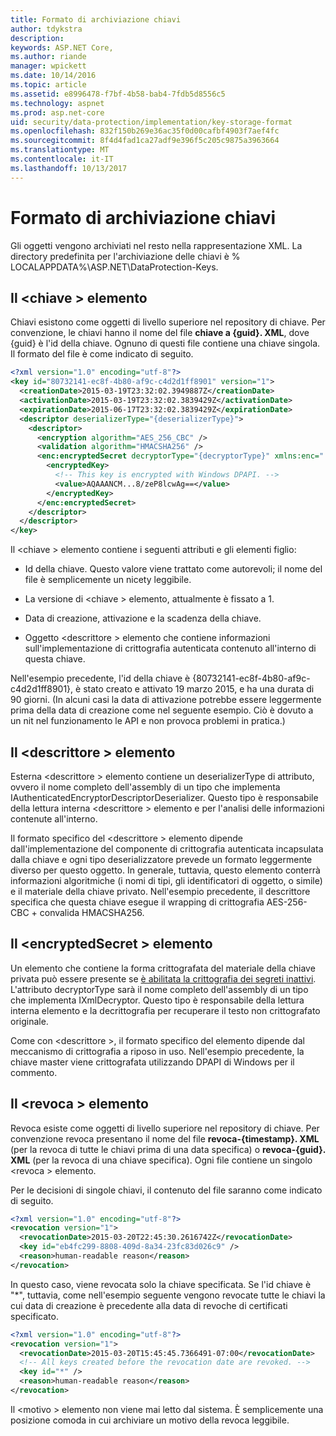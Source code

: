 ```yaml
---
title: Formato di archiviazione chiavi
author: tdykstra
description: 
keywords: ASP.NET Core,
ms.author: riande
manager: wpickett
ms.date: 10/14/2016
ms.topic: article
ms.assetid: e8996478-f7bf-4b58-bab4-7fdb5d8556c5
ms.technology: aspnet
ms.prod: asp.net-core
uid: security/data-protection/implementation/key-storage-format
ms.openlocfilehash: 832f150b269e36ac35f0d00cafbf4903f7aef4fc
ms.sourcegitcommit: 8f4d4fad1ca27adf9e396f5c205c9875a3963664
ms.translationtype: MT
ms.contentlocale: it-IT
ms.lasthandoff: 10/13/2017
---
```

# <a name="key-storage-format"></a>Formato di archiviazione chiavi

<a name="data-protection-implementation-key-storage-format"></a>

Gli oggetti vengono archiviati nel resto nella rappresentazione XML. La directory predefinita per l'archiviazione delle chiavi è % LOCALAPPDATA%\ASP.NET\DataProtection-Keys\.

## <a name="the-key-element"></a>Il \<chiave > elemento

Chiavi esistono come oggetti di livello superiore nel repository di chiave. Per convenzione, le chiavi hanno il nome del file **chiave a {guid}. XML**, dove {guid} è l'id della chiave. Ognuno di questi file contiene una chiave singola. Il formato del file è come indicato di seguito.

```xml
<?xml version="1.0" encoding="utf-8"?>
<key id="80732141-ec8f-4b80-af9c-c4d2d1ff8901" version="1">
  <creationDate>2015-03-19T23:32:02.3949887Z</creationDate>
  <activationDate>2015-03-19T23:32:02.3839429Z</activationDate>
  <expirationDate>2015-06-17T23:32:02.3839429Z</expirationDate>
  <descriptor deserializerType="{deserializerType}">
    <descriptor>
      <encryption algorithm="AES_256_CBC" />
      <validation algorithm="HMACSHA256" />
      <enc:encryptedSecret decryptorType="{decryptorType}" xmlns:enc="...">
        <encryptedKey>
          <!-- This key is encrypted with Windows DPAPI. -->
          <value>AQAAANCM...8/zeP8lcwAg==</value>
        </encryptedKey>
      </enc:encryptedSecret>
    </descriptor>
  </descriptor>
</key>
```

Il \<chiave > elemento contiene i seguenti attributi e gli elementi figlio:

* Id della chiave. Questo valore viene trattato come autorevoli; il nome del file è semplicemente un nicety leggibile.

* La versione di \<chiave > elemento, attualmente è fissato a 1.

* Data di creazione, attivazione e la scadenza della chiave.

* Oggetto \<descrittore > elemento che contiene informazioni sull'implementazione di crittografia autenticata contenuto all'interno di questa chiave.

Nell'esempio precedente, l'id della chiave è {80732141-ec8f-4b80-af9c-c4d2d1ff8901}, è stato creato e attivato 19 marzo 2015, e ha una durata di 90 giorni. (In alcuni casi la data di attivazione potrebbe essere leggermente prima della data di creazione come nel seguente esempio. Ciò è dovuto a un nit nel funzionamento le API e non provoca problemi in pratica.)

## <a name="the-descriptor-element"></a>Il \<descrittore > elemento

Esterna \<descrittore > elemento contiene un deserializerType di attributo, ovvero il nome completo dell'assembly di un tipo che implementa IAuthenticatedEncryptorDescriptorDeserializer. Questo tipo è responsabile della lettura interna \<descrittore > elemento e per l'analisi delle informazioni contenute all'interno.

Il formato specifico del \<descrittore > elemento dipende dall'implementazione del componente di crittografia autenticata incapsulata dalla chiave e ogni tipo deserializzatore prevede un formato leggermente diverso per questo oggetto. In generale, tuttavia, questo elemento conterrà informazioni algoritmiche (i nomi di tipi, gli identificatori di oggetto, o simile) e il materiale della chiave privato. Nell'esempio precedente, il descrittore specifica che questa chiave esegue il wrapping di crittografia AES-256-CBC + convalida HMACSHA256.

## <a name="the-encryptedsecret-element"></a>Il \<encryptedSecret > elemento

Un <encryptedSecret> elemento che contiene la forma crittografata del materiale della chiave privata può essere presente se [è abilitata la crittografia dei segreti inattivi](key-encryption-at-rest.md#data-protection-implementation-key-encryption-at-rest). L'attributo decryptorType sarà il nome completo dell'assembly di un tipo che implementa IXmlDecryptor. Questo tipo è responsabile della lettura interna <encryptedKey> elemento e la decrittografia per recuperare il testo non crittografato originale.

Come con \<descrittore >, il formato specifico del <encryptedSecret> elemento dipende dal meccanismo di crittografia a riposo in uso. Nell'esempio precedente, la chiave master viene crittografata utilizzando DPAPI di Windows per il commento.

## <a name="the-revocation-element"></a>Il \<revoca > elemento

Revoca esiste come oggetti di livello superiore nel repository di chiave. Per convenzione revoca presentano il nome del file **revoca-{timestamp}. XML** (per la revoca di tutte le chiavi prima di una data specifica) o **revoca-{guid}. XML** (per la revoca di una chiave specifica). Ogni file contiene un singolo \<revoca > elemento.

Per le decisioni di singole chiavi, il contenuto del file saranno come indicato di seguito.

```xml
<?xml version="1.0" encoding="utf-8"?>
<revocation version="1">
  <revocationDate>2015-03-20T22:45:30.2616742Z</revocationDate>
  <key id="eb4fc299-8808-409d-8a34-23fc83d026c9" />
  <reason>human-readable reason</reason>
</revocation>
```

In questo caso, viene revocata solo la chiave specificata. Se l'id chiave è "*", tuttavia, come nell'esempio seguente vengono revocate tutte le chiavi la cui data di creazione è precedente alla data di revoche di certificati specificato.

```xml
<?xml version="1.0" encoding="utf-8"?>
<revocation version="1">
  <revocationDate>2015-03-20T15:45:45.7366491-07:00</revocationDate>
  <!-- All keys created before the revocation date are revoked. -->
  <key id="*" />
  <reason>human-readable reason</reason>
</revocation>
```

Il \<motivo > elemento non viene mai letto dal sistema. È semplicemente una posizione comoda in cui archiviare un motivo della revoca leggibile.
